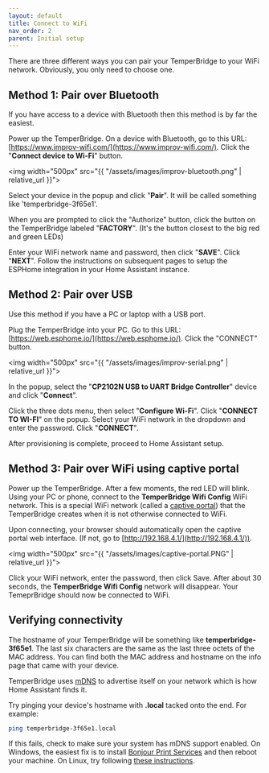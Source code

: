 ```yaml
---
layout: default
title: Connect to WiFi
nav_order: 2
parent: Initial setup
---
```


There are three different ways you can pair your TemperBridge to your WiFi network. Obviously, you only need to choose one.

## Method 1: Pair over Bluetooth

If you have access to a device with Bluetooth then this method is by far the easiest.

Power up the TemperBridge. On a device with Bluetooth, go to this URL: [https://www.improv-wifi.com/](https://www.improv-wifi.com/). Click the "**Connect device to Wi-Fi**" button. 

<img width="500px" src="{{ "/assets/images/improv-bluetooth.png" | relative_url }}">

Select your device in the popup and click "**Pair**". It will be called something like 'temperbridge-3f65e1'.

When you are prompted to click the "Authorize" button, click the button on the TemperBridge labeled "**FACTORY**". (It's the button closest to the big red and green LEDs)

Enter your WiFi network name and password, then click "**SAVE**". Click "**NEXT**". Follow the instructions on subsequent pages to setup the ESPHome integration in your Home Assistant instance.

## Method 2: Pair over USB

Use this method if you have a PC or laptop with a USB port. 

Plug the TemperBridge into your PC. Go to this URL: [https://web.esphome.io/](https://web.esphome.io/). Click the "CONNECT" button.

<img width="500px" src="{{ "/assets/images/improv-serial.png" | relative_url }}">

In the popup, select the "**CP2102N USB to UART Bridge Controller**" device and click "**Connect**".

Click the three dots menu, then select "**Configure Wi-Fi**". Click "**CONNECT TO WI-FI**" on the popup. Select your WiFi network in the dropdown and enter the password. Click "**CONNECT**".

After provisioning is complete, proceed to Home Assistant setup.

## Method 3: Pair over WiFi using captive portal

Power up the TemperBridge. After a few moments, the red LED will blink. Using your PC or phone, connect to the
**TemperBridge Wifi Config** WiFi network. This is a special WiFi network (called a [captive portal](https://esphome.io/components/captive_portal.html)) that the TemperBridge creates
when it is not otherwise connected to WiFi.

Upon connecting, your browser should automatically open the captive portal web interface. (If not, go to [http://192.168.4.1/](http://192.168.4.1/)).

<img width="500px" src="{{ "/assets/images/captive-portal.PNG" | relative_url }}">

Click your WiFi network, enter the password, then click Save. After about 30 seconds, the **TemperBridge Wifi Config** network will disappear.
Your TemeprBridge should now be connected to WiFi.

## Verifying connectivity

The hostname of your TemperBridge will be something like **temperbridge-3f65e1**. The last six characters are the same as the last
three octets of the MAC address. You can find both the MAC address and hostname on the info page that came with your device.

TemperBridge uses [mDNS](https://en.wikipedia.org/wiki/Multicast_DNS) to advertise itself on your network which is how Home Assistant finds it.

Try pinging your device's hostname with **.local** tacked onto the end. For example:

```bash
ping temperbridge-3f65e1.local
```

If this fails, check to make sure your system has mDNS support enabled. On Windows, the easiest fix is to
install [Bonjour Print Services](https://support.apple.com/kb/DL999?locale=en_US) and then reboot your machine. On Linux, try following [these instructions](https://developer.ridgerun.com/wiki/index.php/How_to_use_mDNS_to_access_a_device_without_knowing_the_IP_address).
